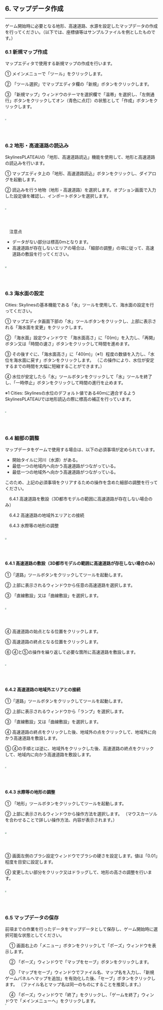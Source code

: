 ## 6. マップデータ作成

------

ゲーム開始時に必要となる地形、高速道路、水源を設定したマップデータの作成を行ってください。（以下では、座標値等はサンプルファイルを例としたものです。）

### 6.1 新規マップ作成

マップエディタで使用する新規マップの作成を行います。

  ① メインメニューで「ツール」をクリックします。

  ② 「ツール選択」でマップエディタ欄の「新規」ボタンをクリックします。

  ③ 「新規マップ」ウィンドウのテーマを選択欄で「温帯」を選択し、「左側通行」ボタンをクリックしてオン（青色に点灯）の状態として「作成」ボタンをクリックします。

<br><img src="../resources/userMan/3-1-1-1.png" style="zoom: 25%;" />

<br><br>

### 6.2 地形・高速道路の読込み

  SkylinesPLATEAUの「地形、高速道路読込」機能を使用して、地形と高速道路の読込みを行います。

  ① マップエディタ上の「地形、高速道路読込」ボタンをクリックし、ダイアログを起動します。

  ② 読込みを行う地物（地形・高速道路）を選択します。オプション画面で入力した設定値を確認し、インポートボタンを選択します。

<br><img src="../resources/userMan/3-1-2-1.png" style="zoom: 23%;" />

<br><br>

　注意点

 - データがない部分は標高0ｍとなります。
 - 高速道路が存在しないエリアの場合は、「細部の調整」の項に従って、高速道路の敷設を行ってください。

<br><img src="../resources/userMan/3-1-2-2.png" style="zoom: 30%;" />

<br><br>

### 6.3 海水面の設定

Cities: Skylinesの基本機能である「水」ツールを使用して、海水面の設定を行ってください。

① マップエディタ画面下部の「水」ツールボタンをクリックし、上部に表示される「海水面を変更」をクリックします。

② 「海水面」設定ウィンドウで 「海水面高さ」に「0(ｍ)」を入力し、「再開」ボタン又は「時間の速さ」ボタンをクリックして時間を進めます。

③ その後すぐに、「海水面高さ」に「40(ｍ)」（※1）程度の数値を入力し、「水位を海水面に戻す」ボタンをクリックします。 （この操作により、水位が安定するまでの時間を大幅に短縮することができます。）

④ 水位が安定したら「水」ツールボタンをクリックして「水」ツールを終了し、「一時停止」ボタンをクリックして時間の進行を止めます。

※1 Cities: Skylinesの水位のデフォルト値である40ｍに適合するようSkylinesPLATEAUでは地形読込の際に標高の補正を行っています。

<br><img src="../resources/userMan/3-1-3-1.png" style="zoom: 25%;" />

<br><br>

### 6.4 細部の調整

マップデータをゲームで使用する場合は、以下の必須事項が定められています。

- 開始タイルに河川（水源）がある。
- 最低一つの地域内へ向かう高速道路がつながっている。
- 最低一つの地域外へ向かう高速道路がつながっている。

このため、上記の必須事項をクリアするための操作を含めた細部の調整を行ってください。

　6.4.1 高速道路を敷設（3D都市モデルの範囲に高速道路が存在しない場合のみ）

　6.4.2 高速道路の地域外エリアとの接続

　6.4.3 水際等の地形の調整

<br><img src="../resources/userMan/3-1-4-1.png" style="zoom: 30%;" />

<br><br>

#### 6.4.1 高速道路の敷設（3D都市モデルの範囲に高速道路が存在しない場合のみ）

①「道路」ツールボタンをクリックしてツールを起動します。

② 上部に表示されるウィンドウから任意の高速道路を選択します。

③ 「直線敷設」又は「曲線敷設」を選択します。

<br><img src="../resources/userMan/3-1-4-1-1.png" style="zoom: 27%;" />

<br><br>

④ 高速道路の始点となる位置をクリックします。

⑤ 高速道路の終点となる位置をクリックします。

⑥ ④と⑤の操作を繰り返して必要な箇所に高速道路を敷設します。

<br><img src="../resources/userMan/3-1-4-1-2.png" style="zoom: 26%;" />

<br><br>
#### 6.4.2 高速道路の地域外エリアとの接続

①「道路」ツールボタンをクリックしてツールを起動します。

② 上部に表示されるウィンドウから「ランプ」を選択します。

③ 「直線敷設」又は「曲線敷設」を選択します。

④ 高速道路の終点をクリックした後、地域外の点をクリックして、地域外に向かう高速道路を敷設します。

⑤ ④の手順とは逆に、地域外をクリックした後、高速道路の終点をクリックして、地域内に向かう高速道路を敷設します。

<br><img src="../resources/userMan/3-1-4-1-3.png" style="zoom: 24%;" />

<br><br>

#### 6.4.3 水際等の地形の調整

① 「地形」ツールボタンをクリックしてツールを起動します。

② 上部に表示されるウィンドウから操作方法を選択します。
    （マウスカーソルを合わせることで詳しい操作方法、内容が表示されます。）

<br><img src="../resources/userMan/3-1-4-2-1.png" style="zoom: 33%;" />

<br><br>

③ 画面左側のブラシ設定ウィンドウでブラシの硬さを設定します。値は「0.01」程度を目安に設定します。

④ 変更したい部分をクリック又はドラッグして、地形の高さの調整を行います。

<br><img src="../resources/userMan/3-1-4-2-2.png" style="zoom: 28%;" />

<br>
<br>

### 6.5 マップデータの保存

前項までの作業を行ったデータをマップデータとして保存し、ゲーム開始時に選択可能な状態としてください。

　① 画面右上の「メニュー」ボタンをクリックして「ポーズ」ウィンドウを表示します。

　② 「ポーズ」ウィンドウで「マップをセーブ」ボタンをクリックします。

　③ 「マップをセーブ」ウィンドウでファイル名、マップ名を入力し、「新規ゲームパネルへマップを追加」を有効化した後、「セーブ」ボタンをクリックします。 （ファイル名とマップ名は同一のものにすることを推奨します。）

　④ 「ポーズ」ウィンドウで「終了」をクリックし、「ゲームを終了」ウィンドウで「メインメニューへ」をクリックします。
<br><img src="../resources/userMan/3-1-5-1.png" style="zoom: 23.7%;" />

<br><br>
